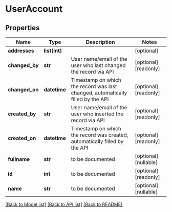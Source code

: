 # UserAccount

## Properties
Name | Type | Description | Notes
------------ | ------------- | ------------- | -------------
**addresses** | **list[int]** |  | [optional] 
**changed_by** | **str** | User name/email of the user who last changed the record via API | [optional] [readonly] 
**changed_on** | **datetime** | Timestamp on which the record was last changed, automatically filled by the API | [optional] [readonly] 
**created_by** | **str** | User name/email of the user who inserted the record via API | [optional] [readonly] 
**created_on** | **datetime** | Timestamp on which the record was created, automatically filled by the API | [optional] [readonly] 
**fullname** | **str** | to be documented | [optional] [nullable] 
**id** | **int** | to be documented | [optional] [readonly] 
**name** | **str** | to be documented | [optional] [nullable] 

[[Back to Model list]](../README.md#documentation-for-models) [[Back to API list]](../README.md#documentation-for-api-endpoints) [[Back to README]](../README.md)

